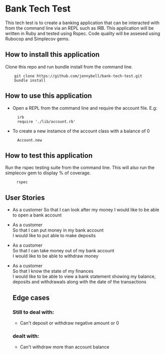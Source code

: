 # Bank Tech Test

This tech test is to create a banking application that can be interacted with from the command line via an REPL such as IRB. This application will be written in Ruby and tested using Rspec. Code quality will be assesed using Rubocop and Simplecov gems.

## How to install this application

Clone this repo and run bundle install from the command line. 

        git clone https://github.com/jennybell/bank-tech-test.git
        bundle install

 ## How to use this application

- Open a REPL from the command line and require the account file. E.g:

        irb
        require './lib/account.rb'

- To create a new instamce of the account class with a balance of 0

        Account.new

## How to test this application

Run the rspec testing suite from the command line. This will also run the simplecov gem to display % of coverage.

         rspec

  

## User Stories

- As a customer
  So that I can look after my money
  I would like to be able to open a bank account

- As a customer  
  So that I can put money in my bank account  
  I would like to put able to make deposits  

- As a customer  
  So that I can take money out of my bank account  
  I would like to be able to withdraw money

- As a customer  
  So that I know the state of my finances  
  I would like to be able to view a bank statement showing my balance, deposits and withdrawals along with the date of the transactions

  ## Edge cases

  ### Still to deal with:

  
  - Can't deposit or withdraw negative amount or 0

  ### dealt with:
  
  - Can't withdraw more than account balance